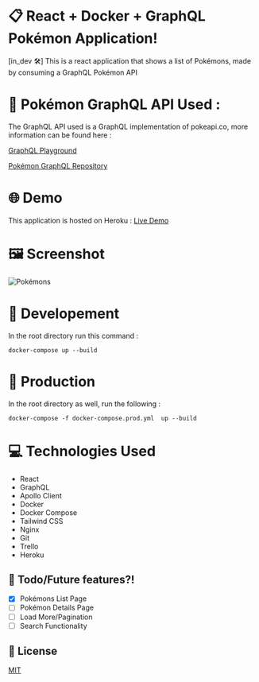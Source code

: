 # :clipboard: React + Docker + GraphQL Pokémon Application!
[in_dev :hammer_and_wrench:] This is a react application that shows a list of Pokémons, made by consuming a GraphQL Pokémon API

# :round_pushpin: Pokémon GraphQL API Used :
The GraphQL API used is a GraphQL implementation of pokeapi.co, more information can be found here :

[GraphQL Playground](https://mazipan-gql-pokeapi.herokuapp.com/graphql)

[Pokémon GraphQL Repository](https://github.com/mazipan/graphql-pokeapi)

# :globe_with_meridians: Demo
This application is hosted on Heroku :
[Live Demo](https://polar-river-61346.herokuapp.com/)

# :framed_picture: Screenshot
![Pokémons](https://i.imgur.com/oskGrGP.png)

# :repeat: Developement
In the root directory run this command :

``` docker-compose up --build ```

# :repeat_one: Production
In the root directory as well, run the following :

``` docker-compose -f docker-compose.prod.yml  up --build ```

# :computer: Technologies Used
* React
* GraphQL
* Apollo Client
* Docker
* Docker Compose
* Tailwind CSS
* Nginx
* Git
* Trello
* Heroku

## :open_book: Todo/Future features?!
- [x] Pokémons List Page
- [ ] Pokémon Details Page
- [ ] Load More/Pagination
- [ ] Search Functionality

## :memo: License
[MIT](https://opensource.org/licenses/MIT)
